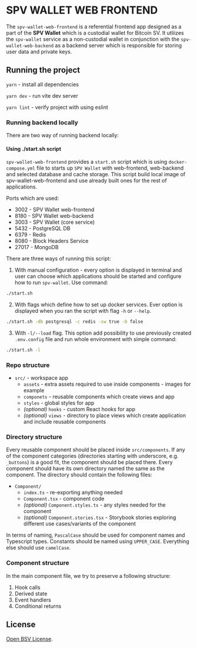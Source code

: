 # SPV WALLET WEB FRONTEND

The `spv-wallet-web-frontend` is a referential frontend app designed as a part of the **SPV Wallet** which is a custodial wallet for Bitcoin SV.
It utliizes the `spv-wallet` service as a non-custodial wallet in conjunction with the `spv-wallet-web-backend` as a backend server which is responsible for storing user data and private keys.

## Running the project

`yarn` - install all dependencies

`yarn dev` - run vite dev server

`yarn lint` - verify project with using eslint

### Running backend locally

There are two way of running backend locally:

#### Using ./start.sh script

`spv-wallet-web-frontend` provides a `start.sh` script
which is using `docker-compose.yml` file to starts up `SPV Wallet` with web-frontend, web-backend and selected database and cache storage.
This script build local image of spv-wallet-web-frontend and use
already built ones for the rest of applications.

Ports which are used:

- 3002 - SPV Wallet web-frontend
- 8180 - SPV Wallet web-backend
- 3003 - SPV Wallet (core service)
- 5432 - PostgreSQL DB
- 6379 - Redis
- 8080 - Block Headers Service
- 27017 - MongoDB

There are three ways of running this script:

1. With manual configuration - every option is displayed in terminal and user can choose
   which applications should be started and configure how to run `spv-wallet`. Use command:

```bash
./start.sh
```

2. With flags which define how to set up docker services. Ever option is displayed when
   you ran the script with flag `-h` or `--help`.

```bash
./start.sh -db postgresql -c redis -sw true -b false
```

3. With `-l/--load` flag. This option add possibility to use previously created `.env.config` file and run whole environment with simple command:

```bash
./start.sh -l
```

### Repo structure

- `src/` - workspace app
  - `assets` - extra assets required to use inside components - images for example
  - `componets` - reusable components which create views and app
  - `styles` - global styles for app
  - _(optional)_ `hooks` - custom React hooks for app
  - _(optional)_ `views` - directory to place views which create application and include reusable components

### Directory structure

Every reusable component should be placed inside `src/components`. If any of the component categories
(directories starting with underscore, e.g. `_buttons`) is a good fit, the component should be placed there. Every
component should have its own directory named the same as the component. The directory should contain the following
files:

- `Component/`
  - `index.ts` - re-exporting anything needed
  - `Component.tsx` - component code
  - _(optional)_ `Component.styles.ts` - any styles needed for the component
  - _(optional)_ `Component.stories.tsx` - Storybook stories exploring different use cases/variants of the component

In terms of naming, `PascalCase` should be used for component names and Typescript types. Constants should be named
using `UPPER_CASE`. Everything else should use `camelCase`.

### Component structure

In the main component file, we try to preserve a following structure:

1. Hook calls
2. Derived state
3. Event handlers
4. Conditional returns

## License

[Open BSV License](https://github.com/bitcoin-sv/bitcoin-sv/blob/master/LICENSE).
